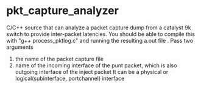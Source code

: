# pkt_capture_analyzer
C/C++ source that can analyze a packet capture dump from a catalyst 9k switch to provide inter-packet latencies. You should be able to compile this with "g++ process_pktlog.c" and running the resulting a.out file .
Pass two arguments 
1. the name of the packet capture file
2. name of the incoming interface of the punt packet, which is also outgoing interface of the inject packet
    It can be a physical or logical(subinterface, portchannel) interface
